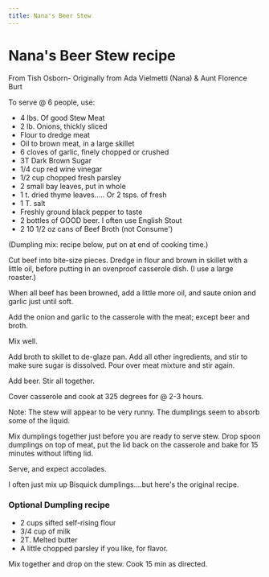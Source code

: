 ```yaml
---
title: Nana's Beer Stew
---
```

# Nana's Beer Stew recipe

From Tish Osborn- Originally from Ada Vielmetti (Nana) & Aunt Florence Burt

To serve @ 6 people, use:

* 4 lbs. Of good Stew Meat
* 2 lb. Onions, thickly sliced
* Flour to dredge meat
* Oil to brown meat, in a large skillet
* 6 cloves of garlic, finely chopped or crushed
* 3T Dark Brown Sugar
* 1/4 cup red wine vinegar
* 1/2 cup chopped fresh parsley
* 2 small bay leaves, put in whole
* 1 t. dried thyme leaves..... Or 2 tsps. of fresh
* 1 T. salt
* Freshly ground black pepper to taste
* 2 bottles of GOOD beer. I often use English Stout
* 2 10 1/2 oz cans of Beef Broth (not Consume')

(Dumpling mix: recipe below, put on at end of cooking time.)

Cut beef into bite-size pieces. Dredge in flour and brown in skillet
with a little oil, before putting in an ovenproof casserole dish. (I
use a large roaster.)

When all beef has been browned, add a little more oil, and saute
onion and garlic just until soft.

Add the onion and garlic to the casserole with the meat; except beer
and broth.

Mix well.

Add broth to skillet to de-glaze pan. Add all other ingredients,
and stir to make sure sugar is dissolved. Pour over meat mixture and
stir again.

Add beer. Stir all together.

Cover casserole and cook at 325 degrees for @ 2-3 hours.

Note: The stew will appear to be very runny. The dumplings seem to
absorb some of the liquid.

Mix dumplings together just before you are ready to serve stew. Drop
spoon dumplings on top of meat, put the lid back on the casserole and
bake for 15 minutes without lifting lid.

Serve, and expect accolades.

I often just mix up Bisquick dumplings....but here's the original
recipe.

### Optional Dumpling recipe

* 2 cups sifted self-rising flour
* 3/4 cup of milk
* 2T. Melted butter
* A little chopped parsley if you like, for flavor.

Mix together and drop on the stew. Cook 15 min as directed.
